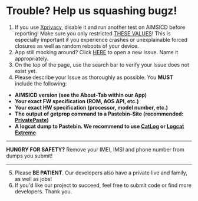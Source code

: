 # Trouble? Help us squashing bugz!

1. If you use [Xprivacy](https://github.com/M66B/XPrivacy), disable it and run another test on AIMSICD before reporting! Make sure you only restricted [THESE VALUES](https://github.com/SecUpwN/Android-IMSI-Catcher-Detector/issues/25#issuecomment-42121414)! This is especially important if you experience crashes or unexplainable forced closures as well as random reboots of your device.
2. App still mocking around? Click [HERE](https://github.com/SecUpwN/Android-IMSI-Catcher-Detector/issues) to open a new Issue. Name it appropriately.
3. On the top of the page, use the search bar to verify your Issue does not exist yet.
4. Please describe your Issue as thoroughly as possible. You **MUST** include the following:

- **AIMSICD version (see the About-Tab within our App)**
- **Your exact FW specification (ROM, AOS API, etc.)**
- **Your exact HW specification (processor, model number, etc.)**
- **The output of getprop command to a Pastebin-Site (recommended: [PrivatePaste](https://privatepaste.com/))**
- **A logcat dump to Pastebin. We recommend to use [CatLog](https://play.google.com/store/apps/details?id=com.nolanlawson.logcat) or [Logcat Extreme](https://play.google.com/store/apps/details?id=scd.lcex)**

***

**HUNGRY FOR SAFETY?** Remove your IMEI, IMSI and phone number from dumps you submit!

***

5. Please **BE PATIENT**. Our developers also have a private live and family, as well as jobs!
6. If you'd like our project to succeed, feel free to submit code or find more developers. Thank you.